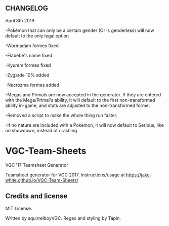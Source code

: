 CHANGELOG
-------------------------------------
April 8th 2019

-Pokémon that can only be a certain gender (Or is genderless) will now default to the only legal option

-Wormadam formes fixed

-Flabébé's name fixed

-Kyurem formes fixed

-Zygarde 10% added

-Necrozma formes added

-Megas and Primals are now accepted in the generator. If they are entered with the Mega/Primal's ability, it will default to the first non-transformed ability in-game, and stats are adjusted to the non-transformed forme.

-Removed a script to make the whole thing run faster.

-If no nature are included with a Pokemon, it will now default to Serious, like on showdown, instead of crashing




# VGC-Team-Sheets
VGC '17 Teamsheet Generator

Teamsheet generator for VGC 2017. Instructions/usage at https://jake-white.github.io/VGC-Team-Sheets/

Credits and license
-------------------

MIT License.

Written by squirrelboyVGC. Regex and styling by Tapin.

